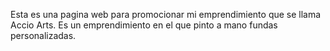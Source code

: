 Esta es una pagina web para promocionar mi emprendimiento que se llama Accio Arts. Es un emprendimiento en el que pinto a mano fundas personalizadas. 
